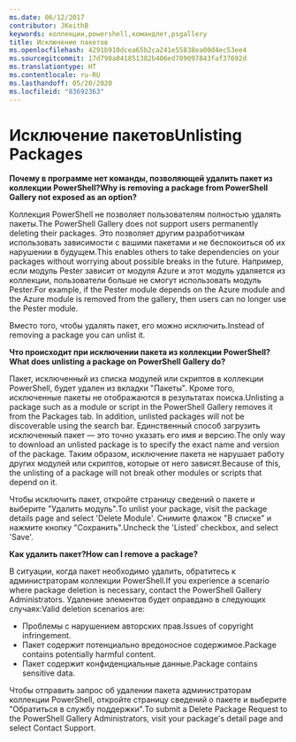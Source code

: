 ```yaml
---
ms.date: 06/12/2017
contributor: JKeithB
keywords: коллекции,powershell,командлет,psgallery
title: Исключение пакетов
ms.openlocfilehash: 4291b910dcea65b2ca241e55838ea00d4ec53ee4
ms.sourcegitcommit: 17d798a041851382b406ed789097843faf37692d
ms.translationtype: HT
ms.contentlocale: ru-RU
ms.lasthandoff: 05/20/2020
ms.locfileid: "83692363"
---
```

# <a name="unlisting-packages"></a><span data-ttu-id="82838-103">Исключение пакетов</span><span class="sxs-lookup"><span data-stu-id="82838-103">Unlisting Packages</span></span>

<span data-ttu-id="82838-104">**Почему в программе нет команды, позволяющей удалить пакет из коллекции PowerShell?**</span><span class="sxs-lookup"><span data-stu-id="82838-104">**Why is removing a package from PowerShell Gallery not exposed as an option?**</span></span>

<span data-ttu-id="82838-105">Коллекция PowerShell не позволяет пользователям полностью удалять пакеты.</span><span class="sxs-lookup"><span data-stu-id="82838-105">The PowerShell Gallery does not support users permanently deleting their packages.</span></span>
<span data-ttu-id="82838-106">Это позволяет другим разработчикам использовать зависимости с вашими пакетами и не беспокоиться об их нарушении в будущем.</span><span class="sxs-lookup"><span data-stu-id="82838-106">This enables others to take dependencies on your packages without worrying about possible breaks in the future.</span></span>
<span data-ttu-id="82838-107">Например, если модуль Pester зависит от модуля Azure и этот модуль удаляется из коллекции, пользователи больше не смогут использовать модуль Pester.</span><span class="sxs-lookup"><span data-stu-id="82838-107">For example, if the Pester module depends on the Azure module and the Azure module is removed from the gallery, then users can no longer use the Pester module.</span></span>

<span data-ttu-id="82838-108">Вместо того, чтобы удалять пакет, его можно исключить.</span><span class="sxs-lookup"><span data-stu-id="82838-108">Instead of removing a package you can unlist it.</span></span>

<span data-ttu-id="82838-109">**Что происходит при исключении пакета из коллекции PowerShell?**</span><span class="sxs-lookup"><span data-stu-id="82838-109">**What does unlisting a package on PowerShell Gallery do?**</span></span>

<span data-ttu-id="82838-110">Пакет, исключенный из списка модулей или скриптов в коллекции PowerShell, будет удален из вкладки "Пакеты". Кроме того, исключенные пакеты не отображаются в результатах поиска.</span><span class="sxs-lookup"><span data-stu-id="82838-110">Unlisting a package such as a module or script in the PowerShell Gallery removes it from the Packages tab. In addition, unlisted packages will not be discoverable using the search bar.</span></span>
<span data-ttu-id="82838-111">Единственный способ загрузить исключенный пакет — это точно указать его имя и версию.</span><span class="sxs-lookup"><span data-stu-id="82838-111">The only way to download an unlisted package is to specify the exact name and version of the package.</span></span>
<span data-ttu-id="82838-112">Таким образом, исключение пакета не нарушает работу других модулей или скриптов, которые от него зависят.</span><span class="sxs-lookup"><span data-stu-id="82838-112">Because of this, the unlisting of a package will not break other modules or scripts that depend on it.</span></span>

<span data-ttu-id="82838-113">Чтобы исключить пакет, откройте страницу сведений о пакете и выберите "Удалить модуль".</span><span class="sxs-lookup"><span data-stu-id="82838-113">To unlist your package, visit the package details page and select 'Delete Module'.</span></span> <span data-ttu-id="82838-114">Снимите флажок "В списке" и нажмите кнопку "Сохранить".</span><span class="sxs-lookup"><span data-stu-id="82838-114">Uncheck the 'Listed' checkbox, and select 'Save'.</span></span>

<span data-ttu-id="82838-115">**Как удалить пакет?**</span><span class="sxs-lookup"><span data-stu-id="82838-115">**How can I remove a package?**</span></span>

<span data-ttu-id="82838-116">В ситуации, когда пакет необходимо удалить, обратитесь к администраторам коллекции PowerShell.</span><span class="sxs-lookup"><span data-stu-id="82838-116">If you experience a scenario where package deletion is necessary, contact the PowerShell Gallery Administrators.</span></span>
<span data-ttu-id="82838-117">Удаление элементов будет оправдано в следующих случаях:</span><span class="sxs-lookup"><span data-stu-id="82838-117">Valid deletion scenarios are:</span></span>

- <span data-ttu-id="82838-118">Проблемы с нарушением авторских прав.</span><span class="sxs-lookup"><span data-stu-id="82838-118">Issues of copyright infringement.</span></span>
- <span data-ttu-id="82838-119">Пакет содержит потенциально вредоносное содержимое.</span><span class="sxs-lookup"><span data-stu-id="82838-119">Package contains potentially harmful content.</span></span>
- <span data-ttu-id="82838-120">Пакет содержит конфиденциальные данные.</span><span class="sxs-lookup"><span data-stu-id="82838-120">Package contains sensitive data.</span></span>

<span data-ttu-id="82838-121">Чтобы отправить запрос об удалении пакета администраторам коллекции PowerShell, откройте страницу сведений о пакете и выберите "Обратиться в службу поддержки".</span><span class="sxs-lookup"><span data-stu-id="82838-121">To submit a Delete Package Request to the PowerShell Gallery Administrators, visit your package's detail page and select Contact Support.</span></span>
